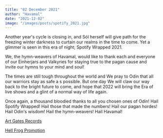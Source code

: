 ```yaml
---
title: "02 December 2021"
author: "Havamal"
date: "2021-12-02"
image: "/images/posts/spotify_2021.jpg"
---
```


Another year's cycle is closing in, and Sól herself will give path for the freezing winter darkness to curtain our realms in the time to come. Yet a glimmer is seen in this era of night; Spotify Wrapped 2021.

We, the hymn-weavers of Havamal, would like to thank each and everyone of our Einherjars and Valkyries for staying true to the pagan cause and invite our hymns to your mind and soul!

The times are still tough throughout the world and We pray to Odin that all our warriors stay as safe a s possible. But one day We will claw our way back to the bright future to come, and hope that 2022 will bring the Era of live shows and a glint of a normal way of life again.

Once again, a thousand bloodied thanks to all you chosen ones of Odin! Hail Spotify Wrapped! Hail those that made the numbers! Hail our pagan hordes! Hail Odin's wisdom! Hail the hymn-weavers! Hail Havamal!

[Art Gates Records](https://artgatesrecords.com/)

[Hell Frog Promotion](https://www.facebook.com/HellFrogPromotion)